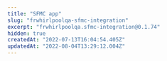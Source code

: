 ```yaml
---
title: "SFMC app"
slug: "frwhirlpoolqa-sfmc-integration"
excerpt: "frwhirlpoolqa.sfmc-integration@0.1.74"
hidden: true
createdAt: "2022-07-13T16:04:54.405Z"
updatedAt: "2022-08-04T13:29:12.004Z"
---
```

